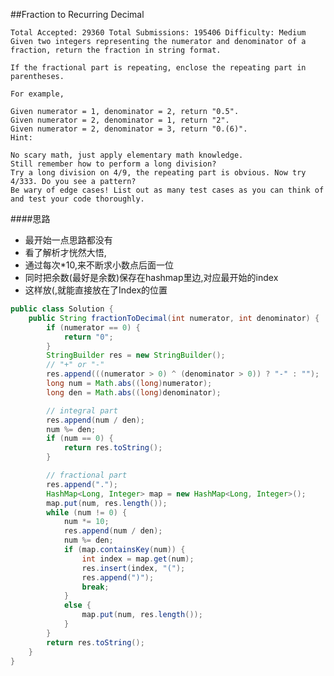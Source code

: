 ##Fraction to Recurring Decimal

    Total Accepted: 29360 Total Submissions: 195406 Difficulty: Medium
    Given two integers representing the numerator and denominator of a fraction, return the fraction in string format.

    If the fractional part is repeating, enclose the repeating part in parentheses.

    For example,

    Given numerator = 1, denominator = 2, return "0.5".
    Given numerator = 2, denominator = 1, return "2".
    Given numerator = 2, denominator = 3, return "0.(6)".
    Hint:

    No scary math, just apply elementary math knowledge.
    Still remember how to perform a long division?
    Try a long division on 4/9, the repeating part is obvious. Now try 4/333. Do you see a pattern?
    Be wary of edge cases! List out as many test cases as you can think of and test your code thoroughly.

####思路
- 最开始一点思路都没有
- 看了解析才恍然大悟,
- 通过每次*10,来不断求小数点后面一位
- 同时把余数(最好是余数)保存在hashmap里边,对应最开始的index
- 这样放(,就能直接放在了Index的位置

```java
public class Solution {
    public String fractionToDecimal(int numerator, int denominator) {
        if (numerator == 0) {
            return "0";
        }
        StringBuilder res = new StringBuilder();
        // "+" or "-"
        res.append(((numerator > 0) ^ (denominator > 0)) ? "-" : "");
        long num = Math.abs((long)numerator);
        long den = Math.abs((long)denominator);

        // integral part
        res.append(num / den);
        num %= den;
        if (num == 0) {
            return res.toString();
        }

        // fractional part
        res.append(".");
        HashMap<Long, Integer> map = new HashMap<Long, Integer>();
        map.put(num, res.length());
        while (num != 0) {
            num *= 10;
            res.append(num / den);
            num %= den;
            if (map.containsKey(num)) {
                int index = map.get(num);
                res.insert(index, "(");
                res.append(")");
                break;
            }
            else {
                map.put(num, res.length());
            }
        }
        return res.toString();
    }
}
```

